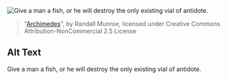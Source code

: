 ![Give a man a fish, or he will destroy the only existing vial of antidote.](https://imgs.xkcd.com/comics/archimedes.png)
> "[Archimedes](https://xkcd.com/857/)", by Randall Munroe, licensed under Creative Commons Attribution-NonCommercial 2.5 License

## Alt Text
Give a man a fish, or he will destroy the only existing vial of antidote.
